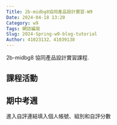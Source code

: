 ```yaml
---
Title: 2b-midbg8協同產品設計實習-W9
Date: 2024-04-18 13:20
Category: w9
Tags: 網誌編寫
Slug: 2024-Spring-w9-blog-tutorial
Author: 41023132、41039138
---
```


2b-midbg8 協同產品設計實習課程.

<!-- PELICAN_END_SUMMARY -->

## 課程活動

## 期中考週

進入自評連結填入個人帳號、組別和自評分數